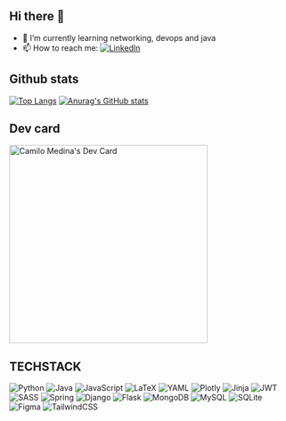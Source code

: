 ## Hi there 👋
* 🌱 I’m currently learning networking, devops and java
* 📫 How to reach me: 
<a href="https://www.linkedin.com/in/camilo-medina-sanchez/">![LinkedIn](https://img.shields.io/badge/linkedin-%230077B5.svg?style=for-the-badge&logo=linkedin&logoColor=white)</a>
## Github stats
[![Top Langs](https://github-readme-stats.vercel.app/api/top-langs/?username=camilomedina28)](https://github.com/anuraghazra/github-readme-stats)
[![Anurag's GitHub stats](https://github-readme-stats.vercel.app/api?username=camilomedina28&show_icons=true)](https://github.com/anuraghazra/github-readme-stats)
## Dev card
<a href="https://app.daily.dev/camilomedina"><img src="https://api.daily.dev/devcards/v2/C7W2PmZsoz6Cd7E7S48UI.png?type=default&r=b0t" width="356" alt="Camilo Medina's Dev Card"/></a>
## TECHSTACK
![Python](https://img.shields.io/badge/python-3670A0?style=for-the-badge&logo=python&logoColor=ffdd54)
![Java](https://img.shields.io/badge/java-%23ED8B00.svg?style=for-the-badge&logo=openjdk&logoColor=white)
![JavaScript](https://img.shields.io/badge/javascript-%23323330.svg?style=for-the-badge&logo=javascript&logoColor=%23F7DF1E)
![LaTeX](https://img.shields.io/badge/latex-%23008080.svg?style=for-the-badge&logo=latex&logoColor=white)
![YAML](https://img.shields.io/badge/yaml-%23ffffff.svg?style=for-the-badge&logo=yaml&logoColor=151515)
![Plotly](https://img.shields.io/badge/Plotly-%233F4F75.svg?style=for-the-badge&logo=plotly&logoColor=white)
![Jinja](https://img.shields.io/badge/jinja-white.svg?style=for-the-badge&logo=jinja&logoColor=black)
![JWT](https://img.shields.io/badge/JWT-black?style=for-the-badge&logo=JSON%20web%20tokens)
![SASS](https://img.shields.io/badge/SASS-hotpink.svg?style=for-the-badge&logo=SASS&logoColor=white)
![Spring](https://img.shields.io/badge/spring-%236DB33F.svg?style=for-the-badge&logo=spring&logoColor=white)
![Django](https://img.shields.io/badge/django-%23092E20.svg?style=for-the-badge&logo=django&logoColor=white)
![Flask](https://img.shields.io/badge/flask-%23000.svg?style=for-the-badge&logo=flask&logoColor=white)
![MongoDB](https://img.shields.io/badge/MongoDB-%234ea94b.svg?style=for-the-badge&logo=mongodb&logoColor=white)
![MySQL](https://img.shields.io/badge/mysql-4479A1.svg?style=for-the-badge&logo=mysql&logoColor=white)
![SQLite](https://img.shields.io/badge/sqlite-%2307405e.svg?style=for-the-badge&logo=sqlite&logoColor=white)
![Figma](https://img.shields.io/badge/figma-%23F24E1E.svg?style=for-the-badge&logo=figma&logoColor=white)
![TailwindCSS](https://img.shields.io/badge/tailwindcss-%2338B2AC.svg?style=for-the-badge&logo=tailwind-css&logoColor=white)
<!--

**CamiloMedina28/CamiloMedina28** is a ✨ _special_ ✨ repository because its `README.md` (this file) appears on your GitHub profile.

Here are some ideas to get you started:

- 🔭 I’m currently working on ...
- 🌱 I’m currently learning ...
- 👯 I’m looking to collaborate on ...
- 🤔 I’m looking for help with ...
- 💬 Ask me about ...
- 📫 How to reach me: ...
- 😄 Pronouns: ...
- ⚡ Fun fact: ...
-->
